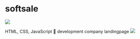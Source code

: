 # softsale 
![](https://github.com/wilderPariona/soft-sale-landingpage/blob/master/assets/img/Logo.png)

HTML, CSS, JavaScript :rocket: development company landingpage
![](https://user-images.githubusercontent.com/46570334/78125902-4cb03280-73d7-11ea-8448-c565281c9a1a.png)

